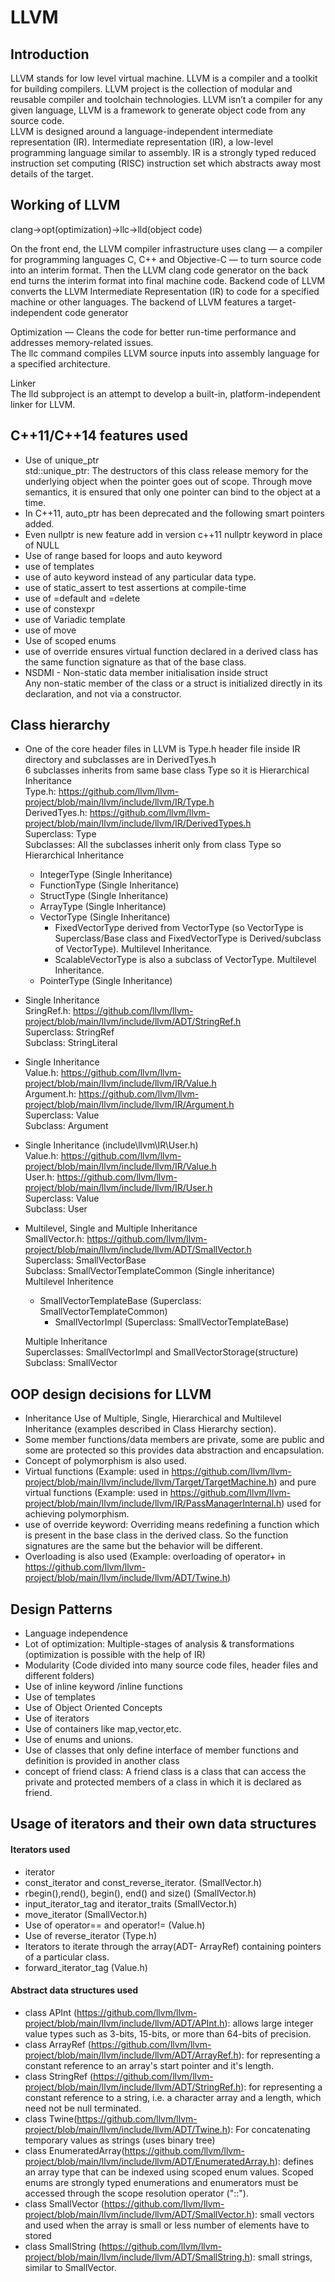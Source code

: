 # LLVM

## Introduction

LLVM stands for low level virtual machine. LLVM is a compiler and a toolkit for building compilers. LLVM project is the collection of modular and reusable compiler and toolchain technologies. LLVM isn’t a compiler for any given language, LLVM is a framework to generate object code from any source code.<br>
LLVM is designed around a language-independent intermediate representation (IR). Intermediate representation (IR), a low-level programming language similar to assembly. IR is a strongly typed reduced instruction set computing (RISC) instruction set which abstracts away most details of the target.

## Working of LLVM

clang->opt(optimization)->llc->lld(object code)

On the front end, the LLVM compiler infrastructure uses clang — a compiler for programming languages C, C++ and Objective-C — to turn source code into an interim format. Then the LLVM clang code generator on the back end turns the interim format into final machine code.
Backend code of LLVM converts the LLVM Intermediate Representation (IR) to code for a specified machine or other languages.
The backend of LLVM features a target-independent code generator <br>

Optimization — Cleans the code for better run-time performance and addresses memory-related issues. <br>
The llc command compiles LLVM source inputs into assembly language for a specified architecture.  <br> 

Linker <br>
The lld subproject is an attempt to develop a built-in, platform-independent linker for LLVM. <br>

## C++11/C++14 features used
* Use of unique_ptr <br>
  std::unique_ptr: The destructors of this class release memory for the underlying object when the pointer goes out of scope. Through move semantics, it is ensured that only one   pointer can bind to the object at a time. <br>
* In C++11, auto_ptr has been deprecated and the following smart pointers added.
* Even nullptr is new feature add in version c++11
  nullptr keyword in place of NULL <br>
* Use of range based for loops and auto keyword 
* use of templates 
* use of auto keyword instead of any particular data type. 
* use of static_assert to test assertions at compile-time 
* use of =default and =delete 
* use of constexpr 
* use of Variadic template 
* use of move
* Use of scoped enums
* use of override ensures virtual function declared in a derived class has the same function signature as that of the base class.<br>
* NSDMI - Non-static data member initialisation inside struct <br> 
  Any non-static member of the class or a struct is initialized directly in its declaration, and not via a constructor. <br>
  
## Class hierarchy
* One of the core header files in LLVM is Type.h header file inside IR directory and subclasses are in DerivedTyes.h <br>
  6 subclasses inherits from same base class Type so it is Hierarchical Inheritance <br>
  Type.h: https://github.com/llvm/llvm-project/blob/main/llvm/include/llvm/IR/Type.h <br>
  DerivedTyes.h: https://github.com/llvm/llvm-project/blob/main/llvm/include/llvm/IR/DerivedTypes.h <br>
  Superclass: Type <br> 
  Subclasses: All the subclasses inherit only from class Type so Hierarchical Inheritance <br>
    - IntegerType  (Single Inheritance)
    - FunctionType (Single Inheritance)
    - StructType   (Single Inheritance)
    - ArrayType    (Single Inheritance)
    - VectorType   (Single Inheritance)
        - FixedVectorType derived from VectorType (so VectorType is Superclass/Base class and FixedVectorType is Derived/subclass of VectorType). Multilevel Inheritance.
        - ScalableVectorType is also a subclass of VectorType. Multilevel Inheritance.
    - PointerType  (Single Inheritance)
      
 * Single Inheritance <br>
   SringRef.h: https://github.com/llvm/llvm-project/blob/main/llvm/include/llvm/ADT/StringRef.h  <br>
   Superclass: StringRef <br>
   Subclass: StringLiteral <br>
 
 * Single Inheritance <br>
   Value.h: https://github.com/llvm/llvm-project/blob/main/llvm/include/llvm/IR/Value.h   <br>
   Argument.h: https://github.com/llvm/llvm-project/blob/main/llvm/include/llvm/IR/Argument.h   <br>
   Superclass: Value <br>
   Subclass: Argument <br>
   
 * Single Inheritance  (include\llvm\IR\User.h)  <br>
   Value.h: https://github.com/llvm/llvm-project/blob/main/llvm/include/llvm/IR/Value.h   <br>
   User.h: https://github.com/llvm/llvm-project/blob/main/llvm/include/llvm/IR/User.h     <br>
   Superclass: Value <br>
   Subclass: User <br>  
   
 * Multilevel, Single and Multiple Inheritance <br>
   SmallVector.h: https://github.com/llvm/llvm-project/blob/main/llvm/include/llvm/ADT/SmallVector.h  <br>
   Superclass: SmallVectorBase    <br>
   Subclass: SmallVectorTemplateCommon (Single inheritance) <br>
        Multilevel Inheritence 
      - SmallVectorTemplateBase (Superclass: SmallVectorTemplateCommon)
          - SmallVectorImpl (Superclass: SmallVectorTemplateBase)
                      
    Multiple Inheritance  <br>
    Superclasses: SmallVectorImpl and SmallVectorStorage(structure) <br>
    Subclass: SmallVector   <br>


## OOP design decisions for LLVM
* Inheritance 
  Use of Multiple, Single, Hierarchical and Multilevel Inheritance (examples described in Class Hierarchy section).
* Some member functions/data members are private, some are public and some are protected so this provides data abstraction and encapsulation.
* Concept of polymorphism is also used. 
* Virtual functions (Example: used in https://github.com/llvm/llvm-project/blob/main/llvm/include/llvm/Target/TargetMachine.h) and pure virtual functions (Example: used in https://github.com/llvm/llvm-project/blob/main/llvm/include/llvm/IR/PassManagerInternal.h) used for achieving polymorphism.  
* use of override keyword: Overriding means redefining a function which is present in the base class in the derived class. So the function signatures are the same but the         behavior will be different.
* Overloading is also used (Example: overloading of operator+ in https://github.com/llvm/llvm-project/blob/main/llvm/include/llvm/ADT/Twine.h)


## Design Patterns
* Language independence<br>
* Lot of optimization: Multiple-stages of analysis & transformations (optimization is possible with the help of IR)
* Modularity (Code divided into many source code files, header files and different folders)
* Use of inline keyword /inline functions <br>
* Use of templates
* Use of Object Oriented Concepts
* Use of iterators 
* Use of containers like map,vector,etc.
* Use of enums and unions.
* Use of classes that only define interface of member functions and definition is provided in another class
* concept of friend class: A friend class is a class that can access the private and protected members of a class in which it is declared as friend. 


## Usage of iterators and their own data structures

#### Iterators used
* iterator
* const_iterator and const_reverse_iterator. (SmallVector.h) <br> 
* rbegin(),rend(), begin(), end() and size()   (SmallVector.h) <br>
* input_iterator_tag and iterator_traits (SmallVector.h) <br>
* move_iterator (SmallVector.h) <br>
* Use of operator== and operator!= (Value.h)
* Use of reverse_iterator (Type.h)
* Iterators to iterate through the array(ADT- ArrayRef) containing pointers of a particular class.
* forward_iterator_tag (Value.h)

#### Abstract data structures used

* class APInt (https://github.com/llvm/llvm-project/blob/main/llvm/include/llvm/ADT/APInt.h): allows large integer value types such as 3-bits, 15-bits, or more than 64-bits of    precision.
* class ArrayRef (https://github.com/llvm/llvm-project/blob/main/llvm/include/llvm/ADT/ArrayRef.h): for representing a constant reference to an array's start pointer and it's    length.
* class StringRef (https://github.com/llvm/llvm-project/blob/main/llvm/include/llvm/ADT/StringRef.h): for representing a constant reference to a string, i.e. a character array and a length, which need not be null terminated.
* class Twine(https://github.com/llvm/llvm-project/blob/main/llvm/include/llvm/ADT/Twine.h): For concatenating temporary values as strings (uses binary tree)
* class EnumeratedArray(https://github.com/llvm/llvm-project/blob/main/llvm/include/llvm/ADT/EnumeratedArray.h): defines an array type that can be indexed using scoped enum values. Scoped enums are strongly typed enumerations and enumerators must be accessed through the scope resolution operator ("::").
* class SmallVector (https://github.com/llvm/llvm-project/blob/main/llvm/include/llvm/ADT/SmallVector.h): small vectors and used when the array is small or less number of elements have to stored
* class SmallString (https://github.com/llvm/llvm-project/blob/main/llvm/include/llvm/ADT/SmallString.h): small strings, similar to SmallVector. 




